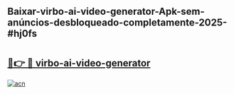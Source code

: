 ## Baixar-virbo-ai-video-generator-Apk-sem-anúncios-desbloqueado-completamente-2025-#hj0fs

# <h2><a href="https://ainizakaria.my?title=virbo-ai-video-generator&ref=20M">🔗👉 🔴 virbo-ai-video-generator</a></h2>

[![acn](https://github.com/user-attachments/assets/0f9c940e-d8b0-45ae-aac7-cd30a18b3e1c)](https://ainizakaria.my?title=virbo-ai-video-generator&ref=20M)

